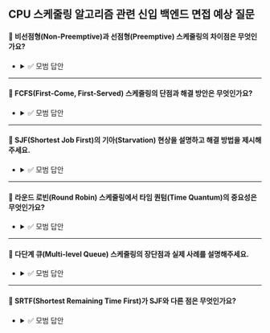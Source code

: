 ## CPU 스케줄링 알고리즘 관련 신입 백엔드 면접 예상 질문

#### 💬 비선점형(Non-Preemptive)과 선점형(Preemptive) 스케줄링의 차이점은 무엇인가요?
*
  <details>
  <summary>✅ 모범 답안</summary>

    - **비선점형**:
        - 프로세스가 CPU를 자발적으로 반납할 때까지 실행을 보장 (예: FCFS, SJF).
        - 컨텍스트 스위칭 오버헤드가 적지만, 긴 작업이 시스템 성능을 저하시킬 수 있음.
    - **선점형**:
        - OS가 CPU 사용권을 강제로 회수해 다른 프로세스에 할당 (예: Round Robin, SRTF).
        - 응답 시간이 짧지만 잦은 컨텍스트 스위칭으로 오버헤드 발생 가능.
    - **적용 예시**:
        - 비선점형: 배치 처리 시스템.
        - 선점형: 실시간 시스템/웹 서버 (동시 요청 처리).
  </details>

---

#### 💬 FCFS(First-Come, First-Served) 스케줄링의 단점과 해결 방안은 무엇인가요?
*
  <details>
  <summary>✅ 모범 답안</summary>

    - **단점**:
        1. 호위 효과(Convoy Effect): 긴 작업이 뒤따르는 작업들을 지연시킴.
        2. 평균 대기 시간이 길어짐.
    - **해결 방안**:
        - SJF나 Round Robin과 같은 다른 알고리즘 사용.
        - 작업 우선순위를 도입한 다단계 큐 활용.
    - **예시**:
        - 파일 변환 서비스에서 FCFS 사용 시 대규모 파일로 인해 전체 시스템 지연 발생 가능.
  </details>

---

#### 💬 SJF(Shortest Job First)의 기아(Starvation) 현상을 설명하고 해결 방법을 제시해주세요.
*
  <details>
  <summary>✅ 모범 답안</summary>

    - **기아 현상**:
        - 긴 실행 시간을 가진 프로세스가 계속 뒤로 밀려 실행되지 않는 문제.
    - **해결 방법**:
        1. **노화(Aging)**: 대기 시간이 길어질수록 우선순위를 점진적으로 높임.
        2. **다단계 피드백 큐**: 우선순위 큐 간 이동을 허용해 오래된 작업을 상위 큐로 승격.
    - **예시**:
        - 은행원 알고리즘을 적용해 자원 할당 시 안정 상태를 보장.
  </details>

---

#### 💬 라운드 로빈(Round Robin) 스케줄링에서 타임 퀀텀(Time Quantum)의 중요성은 무엇인가요?
*
  <details>
  <summary>✅ 모범 답안</summary>

    - **퀀텀 크기에 따른 영향**:
        - **너무 큼**: FCFS처럼 동작 → 응답 시간 증가.
        - **너무 작음**: 빈번한 컨텍스트 스위칭 → 시스템 오버헤드 증가.
    - **적절한 퀀텀 설정**:
        - 일반적으로 10~100ms로 설정해 응답 시간과 처리량 균형 유지.
    - **실제 적용**:
        - 웹 서버의 로드 밸런서에서 클라이언트 요청을 균등하게 분배하는 데 사용.
  </details>

---

#### 💬 다단계 큐(Multi-level Queue) 스케줄링의 장단점과 실제 사례를 설명해주세요.
*
  <details>
  <summary>✅ 모범 답안</summary>

    - **장점**:
        1. 우선순위별 큐 분리로 중요한 작업을 빠르게 처리.
        2. 큐마다 다른 알고리즘 적용 가능 (예: 실시간 큐는 RR, 배치 큐는 FCFS).
    - **단점**:
        1. 큐 간 프로세스 이동 불가 → 유연성 부족.
        2. 낮은 우선순위 큐의 기아 현상 발생 가능.
    - **사례**:
        - 운영체제 커널에서 시스템 프로세스(높은 우선순위)와 사용자 프로세스(낮은 우선순위) 분리.
  </details>

---

#### 💬 SRTF(Shortest Remaining Time First)가 SJF와 다른 점은 무엇인가요?
*
  <details>
  <summary>✅ 모범 답안</summary>

    | **구분**    | SJF           | SRTF              |  
    |-----------|---------------|-------------------|  
    | **선점 여부** | 비선점형          | 선점형               |  
    | **동작 방식** | 작업 완료 시점에서 선택 | 새로운 작업 도착 시마다 재평가 |  
    | **장점**    | 평균 대기 시간 최소화  | 더 빠른 응답 시간        |  
    | **단점**    | 실행 시간 예측 어려움  | 빈번한 컨텍스트 스위칭      |  
  - **예시**:
    - 실시간 주식 거래 시스템에서 SRTF를 사용해 긴급한 주문을 우선 처리.
      </details>


